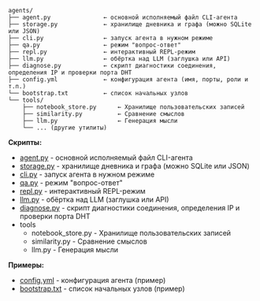 
```
agents/
├── agent.py               ← основной исполняемый файл CLI-агента
├── storage.py             ← хранилище дневника и графа (можно SQLite или JSON)
├── cli.py                 ← запуск агента в нужном режиме
├── qa.py                  ← режим "вопрос-ответ"
├── repl.py                ← интерактивный REPL-режим
├── llm.py                 ← обёртка над LLM (заглушка или API)
├── diagnose.py            ← скрипт диагностики соединения, определения IP и проверки порта DHT
├── config.yml             ← конфигурация агента (имя, порты, роли и т.п.)
└── bootstrap.txt          ← список начальных узлов
└── tools/
    ├── notebook_store.py      ← Хранилище пользовательских записей
    ├── similarity.py          ← Сравнение смыслов
    ├── llm.py                 ← Генерация мысли
    └── ... (другие утилиты)

```

**Скрипты:**
* [agent.py](agent.py) - основной исполняемый файл CLI-агента
* [storage.py](storage.py) - хранилище дневника и графа (можно SQLite или JSON)
* [cli.py](cli.py) - запуск агента в нужном режиме
* [qa.py](qa.py) - режим "вопрос-ответ"
* [repl.py](repl.py) - интерактивный REPL-режим
* [llm.py](llm.py) - обёртка над LLM (заглушка или API)
* [diagnose.py](diagnose.py) - скрипт диагностики соединения, определения IP и проверки порта DHT
* tools
  * notebook_store.py - Хранилище пользовательских записей
  * similarity.py - Сравнение смыслов
  * llm.py - Генерация мысли

**Примеры:**
* [config.yml](config.yml) - конфигурация агента (пример)
* [bootstrap.txt](bootstrap.txt) - список начальных узлов (пример)
